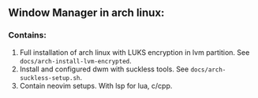 ## Window Manager in arch linux:

### Contains:
1. Full installation of arch linux with LUKS encryption in lvm partition. See `docs/arch-install-lvm-encrypted`.
2. Install and configured dwm with suckless tools. See `docs/arch-suckless-setup.sh`.
3. Contain neovim setups. With lsp for lua, c/cpp.
